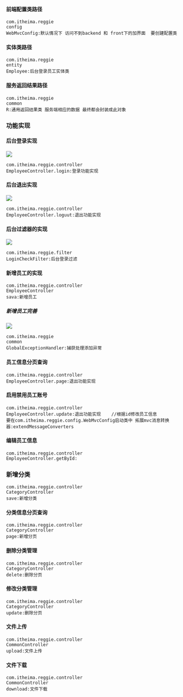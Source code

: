 #### 前端配置类路径

```properties
com.itheima.reggie
config
WebMvcConfig:默认情况下 访问不到backend 和 front下的加界面  要创建配置类
```

#### 实体类路径

```properties
com.itheima.reggie
entity
Employee:后台登录员工实体类
```

#### 服务返回结果路径

```properties
com.itheima.reggie
common
R:通用返回结果类 服务端相应的数据 最终都会封装成此对象
```



### 功能实现

#### 后台登录实现

![](https://hs-1257929486.cos.ap-chengdu.myqcloud.com/uPic/o9ZIGS.png)

```properties
com.itheima.reggie.controller
EmployeeController.login:登录功能实现
```

#### 后台退出实现

![](https://hs-1257929486.cos.ap-chengdu.myqcloud.com/uPic/m6niSQ.png)

```properties
com.itheima.reggie.controller
EmployeeController.loguut:退出功能实现
```

#### 后台过滤器的实现

![](https://hs-1257929486.cos.ap-chengdu.myqcloud.com/uPic/9Ut8V5.png)

```properties
com.itheima.reggie.filter
LoginCheckFilter:后台登录过滤
```

#### 新增员工的实现

```properties
com.itheima.reggie.controller
EmployeeController
sava:新增员工
```

##### 新增员工完善

![](https://hs-1257929486.cos.ap-chengdu.myqcloud.com/uPic/Ucc44h.png)

```properties
com.itheima.reggie
common
GlobalExceptionHandler:捕获处理添加异常
```

#### 员工信息分页查询

```properties
com.itheima.reggie.controller
EmployeeController.page:退出功能实现
```

#### 启用禁用员工账号

```properties
com.itheima.reggie.controller
EmployeeController.update:退出功能实现	//根据id修改员工信息
要在com.itheima.reggie.config.WebMvcConfig启动类中 拓展mvc消息转换器:extendMessageConverters
```

#### 编辑员工信息

```properties
com.itheima.reggie.controller
EmployeeController.getById:
```



### 新增分类

```properties
com.itheima.reggie.controller
CategoryController
save:新增分类
```

#### 分类信息分页查询

```properties
com.itheima.reggie.controller
CategoryController
page:新增分页
```

#### 删除分类管理

```properties
com.itheima.reggie.controller
CategoryController
delete:删除分页
```

#### 修改分类管理

```properties
com.itheima.reggie.controller
CategoryController
update:删除分页
```

#### 文件上传

```properties
com.itheima.reggie.controller
CommonController
upload:文件上传
```

#### 文件下载

```properties
com.itheima.reggie.controller
CommonController
download:文件下载
```

